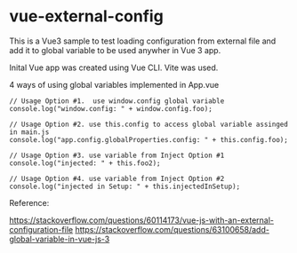 # vue-external-config

This is a Vue3 sample to test loading configuration from external file and add it to global variable to be used anywher in Vue 3 app. 

Inital Vue app was created using Vue CLI. Vite was used. 

4 ways of using global variables implemented in App.vue

    // Usage Option #1.  use window.config global variable
    console.log("window.config: " + window.config.foo);

    // Usage Option #2. use this.config to access global variable assinged in main.js
    console.log("app.config.globalProperties.config: " + this.config.foo);

    // Usage Option #3. use variable from Inject Option #1
    console.log("injected: " + this.foo2);

    // Usage Option #4. use variable from Inject Option #2
    console.log("injected in Setup: " + this.injectedInSetup);


Reference: 

https://stackoverflow.com/questions/60114173/vue-js-with-an-external-configuration-file
https://stackoverflow.com/questions/63100658/add-global-variable-in-vue-js-3
